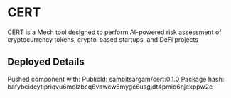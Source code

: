 # CERT
CERT is a Mech tool designed to perform AI-powered risk assessment of cryptocurrency tokens, crypto-based startups, and DeFi projects
## Deployed Details
Pushed component with:
        PublicId: sambitsargam/cert:0.1.0
        Package hash: bafybeidcytipriqvu6molzbcq6vawcw5mygc6usgjdt4pmiq6hjekppw2e
